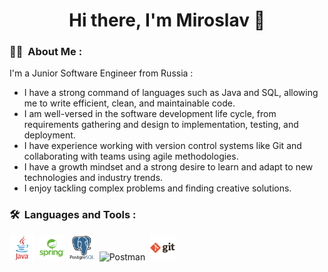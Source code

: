 <h1 align="center"> Hi there, I'm Miroslav 👋</h1>

### 👨‍💻 &nbsp;About Me :

I'm a Junior Software Engineer from Russia :

- I have a strong command of languages such as Java and SQL, allowing me to write efficient, clean, and maintainable code.
- I am well-versed in the software development life cycle, from requirements gathering and design to implementation, testing, and deployment.
- I have experience working with version control systems like Git and collaborating with teams using agile methodologies.
- I have a growth mindset and a strong desire to learn and adapt to new technologies and industry trends.
- I enjoy tackling complex problems and finding creative solutions.

### 🛠 &nbsp;Languages and Tools :
<p>
<img src="https://github.com/devicons/devicon/blob/master/icons/java/java-original-wordmark.svg" title="Java" alt="Java" width="40" height="40"/>&nbsp;
<img src="https://github.com/devicons/devicon/blob/master/icons/spring/spring-original-wordmark.svg" title="Spring" alt="Spring" width="40" height="40"/>&nbsp;
<img src="https://github.com/devicons/devicon/blob/master/icons/postgresql/postgresql-original-wordmark.svg" title="PostgreSQL" alt="PostgreSQL" width="40" height="40"/>&nbsp;
<img src="https://www.vectorlogo.zone/logos/getpostman/getpostman-icon.svg" title="Postman"  alt="Postman" width="40" height="40"/>&nbsp;
<img src="https://github.com/devicons/devicon/blob/master/icons/git/git-original-wordmark.svg" title="Git" **alt="Git" width="40" height="40"/>&nbsp;
</p>
